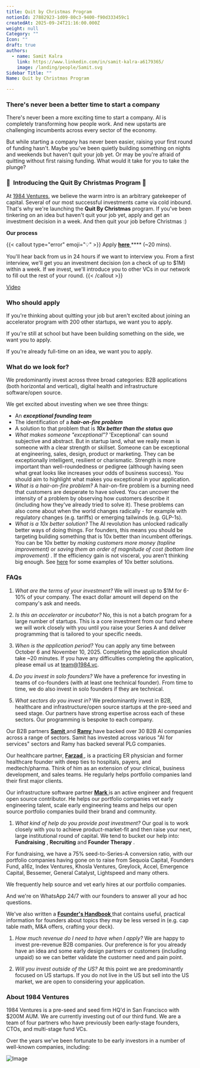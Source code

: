 ```yaml
---
title: Quit by Christmas Program
notionId: 27882923-1d09-80c3-9400-f90d333459c1
createdAt: 2025-09-24T21:16:00.000Z
weight: null
Category: ""
Icon: ""
draft: true
authors:
  - name: Samit Kalra
    link: https://www.linkedin.com/in/samit-kalra-a6179365/
    image: /landing/people/Samit.svg
Sidebar Title: ""
Name: Quit by Christmas Program

---
```




### There's never been a better time to start a company


There's never been a more exciting time to start a company. AI is completely transforming how people work. And new upstarts are challenging incumbents across every sector of the economy.

But while starting a company has never been easier, raising your first round of funding hasn't. Maybe you've been quietly building something on nights and weekends but haven't quit your job yet. Or may be you're afraid of quitting without first raising funding. What would it take for you to take the plunge?

### 🎄  **Introducing the**  **Quit By Christmas**  **Program** 🎄


At [1984 Ventures](/), we believe the warm intro is an arbitrary gatekeeper of capital. Several of our most successful investments came via cold inbound. That's why we're launching the  **Quit By Christmas**  program. If you've been tinkering on an idea but haven't quit your job yet, apply and get an investment decision in a week. And then quit your job before Christmas :) 

 **Our process** 

{{< callout type="error" emoji="💡" >}}
Apply [ **here** ](https://apply.1984.vc/) **** (~20 mins). 

You'll hear back from us in 24 hours if we want to interview you. From a first interview, we'll get you an investment decision (on a check of up to $1M) within a week. If we invest, we'll introduce you to other VCs in our network to fill out the rest of your round. 
{{< /callout >}}


[Video](https://www.loom.com/share/e5030cfed89640988c8f9b947cc1e4d3?sid=6956d63a-e306-42bd-bd22-7d60466938bb)


###  **Who should apply** 


If you're thinking about quitting your job but aren't excited about joining an accelerator program with 200 other startups, we want you to apply.

If you're still at school but have been building something on the side, we want you to apply.

If you're already full-time on an idea, we want you to apply.

###  **What do we look for?** 


We predominantly invest across three broad categories: B2B applications (both horizontal and vertical), digital health and infrastructure software/open source. 

We get excited about investing when we see three things:

- An  ***exceptional founding team*** 
- The identification of a  ***hair-on-fire problem*** 
- A solution to that problem that is  ***10x better than the status quo*** 
-  *What makes someone "exceptional"?* 'Exceptional' can sound subjective and abstract. But in startup land, what we really mean is someone with a clear strength or skillset. Someone can be exceptional at engineering, sales, design, product or marketing. They can be exceptionally intelligent, resilient or charismatic. Strength is more important than well-roundedness or pedigree (although having seen what great looks like increases your odds of business success). You should aim to highlight what makes you exceptional in your application.
-  *What is a hair-on-fire problem?* A hair-on-fire problem is a burning need that customers are desperate to have solved. You can uncover the intensity of a problem by observing how customers describe it (including how they've already tried to solve it). These problems can also come about when the world changes radically - for example with regulatory changes (e.g. tariffs) or emerging tailwinds (e.g. GLP-1s). 
-  *What is a 10x better solution?* The AI revolution has unlocked radically better ways of doing things. For founders, this means you should be targeting building something that is 10x better than incumbent offerings. You can be 10x better by  *making customers more money (topline improvement)*  or  *saving them an order of magnitude of cost (bottom line improvement)* . If the efficiency gain is not visceral, you aren't thinking big enough. See [here](https://samit-kalra.com/blog/how-to-find-a-good-startup-idea) for some examples of 10x better solutions.
###  **FAQs** 


1.  *What are the terms of your investment?* We will invest up to $1M for 6-10% of your company. The exact dollar amount will depend on the company's ask and needs.

1.  *Is this an accelerator or incubator?* No, this is not a batch program for a large number of startups. This is a core investment from our fund where we will work closely with you until you raise your Series A and deliver programming that is tailored to your specific needs.

1.  *When is the application period?* You can apply any time between October 6 and November 10, 2025. Completing the application should take ~20 minutes. If you have any difficulties completing the application, please email us at team@1984.vc. 

1.  *Do you invest in solo founders?* We have a preference for investing in teams of co-founders (with at least one technical founder). From time to time, we do also invest in solo founders if they are technical.

1.  *What sectors do you invest in?* We predominantly invest in B2B, healthcare and infrastructure/open source startups at the pre-seed and seed stage. Our partners have strong expertise across each of these sectors. Our programming is bespoke to each company.

Our B2B partners [ **Samit** ](https://www.linkedin.com/in/samit-kalra-a6179365/) and [ **Ramy** ](https://www.linkedin.com/in/ramyadeeb/) have backed over 30 B2B AI companies across a range of sectors. Samit has invested across various "AI for services" sectors and Ramy has backed several PLG companies.

Our healthcare partner, [ **Farzad** ](https://www.linkedin.com/in/farzadsoleimani/), is a practicing ER physician and former healthcare founder with deep ties to hospitals, payers, and medtech/pharma. Think of him as an extension of your clinical, business development, and sales teams. He regularly helps portfolio companies land their first major clients.

Our infrastructure software partner [ **Mark** ](https://mdp.github.io/) is an active engineer and frequent open source contributor. He helps our portfolio companies vet early engineering talent, scale early engineering teams and helps our open source portfolio companies build their brand and community. 

1.  *What kind of help do you provide post investment?* Our goal is to work closely with you to achieve product-market-fit and then raise your next, large institutional round of capital. We tend to bucket our help into:  **Fundraising** ,  **Recruiting**  and  **Founder Therapy** .

For fundraising, we have a 75% seed-to-Series-A conversion ratio, with our portfolio companies having gone on to raise from Sequoia Capital, Founders Fund, a16z, Index Ventures, Khosla Ventures, Greylock, Accel, Emergence Capital, Bessemer, General Catalyst, Lightspeed and many others.

We frequently help source and vet early hires at our portfolio companies.

And we're on WhatsApp 24/7 with our founders to answer all your ad hoc questions.

We've also written a [ **Founder's Handbook** ](/docs/founders-handbook/) that contains useful, practical information for founders about topics they may be less versed in (e.g. cap table math, M&A offers, crafting your deck).

1.  *How much revenue do I need to have when I apply?* We are happy to invest pre-revenue B2B companies. Our preference is for you already have an idea and some early design partners or customers (including unpaid) so we can better validate the customer need and pain point. 

1.  *Will you invest outside of the US?* At this point we are predominantly focused on US startups. If you do not live in the US but sell into the US market, we are open to considering your application.
###  **About 1984 Ventures** 


1984 Ventures is a pre-seed and seed firm HQ'd in San Francisco with $200M AUM. We are currently investing out of our third fund. We are a team of four partners who have previously been early-stage founders, CTOs, and multi-stage fund VCs.

Over the years we've been fortunate to be early investors in a number of well-known companies, including:

![Image](https://prod-files-secure.s3.us-west-2.amazonaws.com/52e751b5-230f-4649-8c4e-0224e58da4f9/04b4bd06-ed65-4486-b31f-fe52f2f7f7eb/image.png?X-Amz-Algorithm=AWS4-HMAC-SHA256&X-Amz-Content-Sha256=UNSIGNED-PAYLOAD&X-Amz-Credential=ASIAZI2LB466RPMJ3Q35%2F20251005%2Fus-west-2%2Fs3%2Faws4_request&X-Amz-Date=20251005T162108Z&X-Amz-Expires=3600&X-Amz-Security-Token=IQoJb3JpZ2luX2VjENz%2F%2F%2F%2F%2F%2F%2F%2F%2F%2FwEaCXVzLXdlc3QtMiJHMEUCIQCQG3W2bqsrbJrXk5OL9Hq4N%2FeKmbOvw1XSZqXNZ1yQHwIgH3k67%2BvUniQWDIWKKeqzBUexm5K2CCeiRDEYfBP9NPgq%2FwMIdBAAGgw2Mzc0MjMxODM4MDUiDJeVBC5OADvrg2FbnSrcA2fSY%2BGUOnlWbaIS95N%2Fh3tDGg981kWH%2Bmo99QJmlI9uwQOP99MzW2MnDGjPlUjkHA1ZiTTXVnEIb1dVul6xROubgXKRpRwU9OO8Mty3asUvORDlFDUcPfXHK67SIDffCzThu4pDfjVfiAUYoiDZyBVd3q9tcjQ52oLO2pJFuG6%2FnQfhpTevheC%2FMQXu26QCfJ2a8lts9Iew4yHvxOMWjNnIh1ifaJnUFFh5R5%2BLQ4Ah4ANSA9z5O9ze%2FBoGe9o0sQ0tfxjuy4nYD2yIWTdzNiyYJa3AqJkKeJ5xTty%2FgerLD4L9yfD1WFZorafbHk0f2acc1qa0W4rPzh6lCUQkUBzGWdrY%2BATDK31gGkr4YRZ3DdSvyPwKw%2FFka2G8o%2F6ZXiLdOFMJkCYLCtM3Zt7QADDi4eHDbiey4gq%2FAPeAaCrCZ%2FCx8ZlpPpr%2Ffg3OQQj7vuL7K%2BAzYlDjlGHMXqcie9pRXsoKBzPDt9j0BJFZDBA0S0QlBgHT3hl06YO7EZw4H16bC6xFgFjZnwcZMLd6d70mEMVa%2BT54Td1ldM%2B6yd2mLGzGQJ52QPRhUWQTdskbkpAX3luyd00xv1YyAXh39th68ZQ5o%2BXU3KzgX9Jkh75iVZL299T5UIoQPysyMNSoiccGOqUBB1MBty58xU0U0RlKJV%2BQ377br%2Bmf5Ylg12ER%2Bfrq6konnEXlmEziVG%2Fvk%2B6U4LZ8JID3fUjLvOlf%2FU9qIiU6X4OP5NHOfbhMZhX1CP2ccVk9d1TEX5O7yX1SMhxC4q6nL6c5ijE15ZSllbIZbtDi4LLKH%2BW2iV8OsVt%2FrnDp9MMTAeVhYfAl7I7Q53CPSvGaCKBxTf0ELDqxoSmI2k74wCCbFPUa&X-Amz-Signature=f7cbfc2c613e67955895de5bc7d6802f50d3a8eb9fdf2c9bdccb4c0bacb3425f&X-Amz-SignedHeaders=host&x-amz-checksum-mode=ENABLED&x-id=GetObject)

